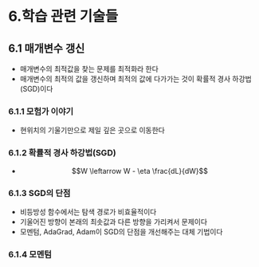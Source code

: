 # 6.학습 관련 기술들
## 6.1 매개변수 갱신
- 매개변수의 최적값을 찾는 문제를 최적화라 한다
- 매개변수의 최적의 값을 갱신하며 최적의 값에 다가가는 것이 확률적 경사 하강법(SGD)이다
### 6.1.1 모험가 이야기
- 현위치의 기울기만으로 제일 깊은 곳으로 이동한다
### 6.1.2 확률적 경사 하강법(SGD)
- $$W \leftarrow W - \eta \frac{dL}{dW}$$
### 6.1.3 SGD의 단점
- 비등방성 함수에서는 탐색 경로가 비효율적이다
- 기울어진 방향이 본래의 최솟값과 다른 방향을 가리켜서 문제이다
- 모멘텀, AdaGrad, Adam이 SGD의 단점을 개선해주는 대체 기법이다
### 6.1.4 모멘텀
